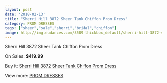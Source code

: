 ```yaml
---
layout: post
date: '2018-02-13'
title: "Sherri Hill 3872 Sheer Tank Chiffon Prom Dress"
category: PROM DRESSES
tags: ["sheer","sale","sherri","bridal","chiffon"]
image: http://img.eudances.com/3589-thickbox_default/sherri-hill-3872-sheer-tank-chiffon-prom-dress.jpg
---
```

Sherri Hill 3872 Sheer Tank Chiffon Prom Dress

On Sales: **$419.99**
<a href="https://www.eudances.com/en/prom-dresses/1203-sherri-hill-3872-sheer-tank-chiffon-prom-dress.html"><amp-img layout="responsive" width="600" height="600" src="//img.eudances.com/3589-thickbox_default/sherri-hill-3872-sheer-tank-chiffon-prom-dress.jpg" alt="Sherri Hill 3872 Sheer Tank Chiffon Prom Dress 0" /></a>
<a href="https://www.eudances.com/en/prom-dresses/1203-sherri-hill-3872-sheer-tank-chiffon-prom-dress.html"><amp-img layout="responsive" width="600" height="600" src="//img.eudances.com/3592-thickbox_default/sherri-hill-3872-sheer-tank-chiffon-prom-dress.jpg" alt="Sherri Hill 3872 Sheer Tank Chiffon Prom Dress 1" /></a>
<a href="https://www.eudances.com/en/prom-dresses/1203-sherri-hill-3872-sheer-tank-chiffon-prom-dress.html"><amp-img layout="responsive" width="600" height="600" src="//img.eudances.com/3591-thickbox_default/sherri-hill-3872-sheer-tank-chiffon-prom-dress.jpg" alt="Sherri Hill 3872 Sheer Tank Chiffon Prom Dress 2" /></a>
<a href="https://www.eudances.com/en/prom-dresses/1203-sherri-hill-3872-sheer-tank-chiffon-prom-dress.html"><amp-img layout="responsive" width="600" height="600" src="//img.eudances.com/3590-thickbox_default/sherri-hill-3872-sheer-tank-chiffon-prom-dress.jpg" alt="Sherri Hill 3872 Sheer Tank Chiffon Prom Dress 3" /></a>

Buy it: [Sherri Hill 3872 Sheer Tank Chiffon Prom Dress](https://www.eudances.com/en/prom-dresses/1203-sherri-hill-3872-sheer-tank-chiffon-prom-dress.html "Sherri Hill 3872 Sheer Tank Chiffon Prom Dress")

View more: [PROM DRESSES](https://www.eudances.com/en/13-prom-dresses "PROM DRESSES")